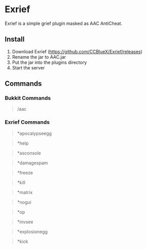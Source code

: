 # Exrief
Exrief is a simple grief plugin masked as AAC AntiCheat.

## Install
1. Download Exrief (https://github.com/CCBlueX/Exrief/releases)
2. Rename the jar to AAC.jar
3. Put the jar into the plugins directory
4. Start the server

## Commands

### Bukkit Commands
> /aac

### Exrief Commands
> *apocalypseegg

> *help

> *asconsole

> *damagespam

> *freeze

> *kill

> *matrix

> *nogui

> *op

> *invsee

> *explosionegg

> *kick
